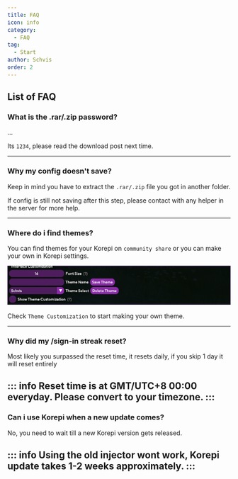 ```yaml
---
title: FAQ
icon: info
category:
  - FAQ
tag:
  - Start
author: Schvis
order: 2
---
```


## List of FAQ

### What is the .rar/.zip password?

...

Its `1234`, please read the download post next time.

---
### Why my config doesn't save?

Keep in mind you have to extract the `.rar/.zip` file you got in another folder.

If config is still not saving after this step, please contact with any helper in the server for more help.

---
### Where do i find themes?

You can find themes for your Korepi on `community share` or you can make your own in Korepi settings.

![](/assets/images/docs/202312/theme-settings.png)

Check `Theme Customization` to start making your own theme.

---
### Why did my /sign-in streak reset?

Most likely you surpassed the reset time, it resets daily, if you skip 1 day it will reset entirely

::: info Reset time is at GMT/UTC+8 00:00 everyday. Please convert to your timezone.
:::
---

### Can i use Korepi when a new update comes?

No, you need to wait till a new Korepi version gets released.

::: info Using the old injector wont work, Korepi update takes 1-2 weeks approximately.
:::
---

###

